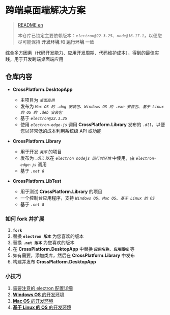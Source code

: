# 跨端桌面端解决方案

> [README en](./README.md)
>
> 本仓库已锁定主要依赖版本：*`electron@22.3.25`*、*`node@16.17.1`*，以便您尽可能保持 **开发环境** 和 **运行环境** 一致

综合多方因素（代码开发能力、应用开发周期、代码维护成本），得到的最佳实践，用于开发跨端桌面端应用

## 仓库内容

+ **CrossPlatform.DesktopApp**

	+ 主项目为 *`桌面应用`*
	+ 发布为 *`Mac OS 的 .dmg 安装包`*、*`Windows OS 的 .exe 安装包`*、*`基于 Linux 的 OS 的 .deb 安装包`*
	+ 基于 *`electron@22.3.25`*
	+ 使用 *`electron-edge-js`* 调用 **CrossPlatform.Library** 发布的 *`.dll`*，以便您以非常低的成本利用系统级 API 或功能

+ **CrossPlatform.Library**

	+ 用于开发 *`类库`* 的项目
	+ 发布为 *`.dll`* 以在 *`electron nodejs 运行时环境`* 中使用，由 *`electron-edge-js`* 调用
	+ 基于 *`.net 8`*

+ **CrossPlatform.LibTest**
	
	+ 用于测试 **CrossPlatform.Library** 的项目
	+ 一个控制台应用程序，支持 *`Windows OS`*、*`Mac OS`*、*`基于 Linux 的 OS`*
	+ 基于 *`.net 8`*

### 如何 fork 并扩展
1. **`fork`**
2. 替换 **`electron 版本`** 为您喜欢的版本
3. 替换 **`.net 版本`** 为您喜欢的版本
4. 在 **CrossPlatform.DesktopApp** 中替换 **`应用名称`**、**`应用图标`** 等
5. 如有需要，添加类库，然后在 **CrossPlatform.Library** 中发布
6. 构建并发布 **CrossPlatform.DesktopApp**

### 小技巧
1. [需要注意的 electron 配置详细](./CrossPlatform.Docs/electron-config-need-pay-attention_zh.md)
2. [**Windows OS** 的开发环境](./CrossPlatform.Docs/develop-env-for-win_zh.md)
3. [**Mac OS** 的开发环境](./CrossPlatform.Docs/develop-env-for-mac_zh.md)
4. [**基于 Linux 的 OS** 的开发环境](./CrossPlatform.Docs/develop-env-for-linux_zh.md)